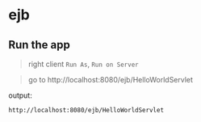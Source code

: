 # ejb

## Run the app

> right client `Run As`, `Run on Server`

> go to http://localhost:8080/ejb/HelloWorldServlet

output:

```
http://localhost:8080/ejb/HelloWorldServlet
```
